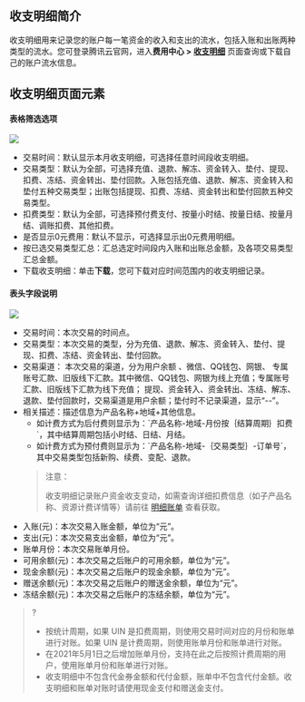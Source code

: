 ## 收支明细简介
收支明细用来记录您的账户每一笔资金的收入和支出的流水，包括入账和出账两种类型的流水。您可登录腾讯云官网，进入**费用中心 > [收支明细](https://console.cloud.tencent.com/expense/transactions)** 页面查询或下载自己的账户流水信息。

## 收支明细页面元素

#### 表格筛选选项
![](https://qcloudimg.tencent-cloud.cn/raw/e49d03c93a08bab58630f5b771d3aa0f.png)
 - 交易时间：默认显示本月收支明细，可选择任意时间段收支明细。
 - 交易类型：默认为全部，可选择充值、退款、解冻、资金转入、垫付、提现、扣费、冻结、资金转出、垫付回款。入账包括充值、退款、解冻、资金转入和垫付五种交易类型；出账包括提现、扣费、冻结、资金转出和垫付回款五种交易类型。
 - 扣费类型：默认为全部，可选择预付费支付、按量小时结、按量日结、按量月结、调账扣费、其他扣费。
 - 是否显示0元费用：默认不显示，可选择显示出0元费用明细。
 - 按已选交易类型汇总：汇总选定时间段内入账和出账总金额，及各项交易类型汇总金额。
 - 下载收支明细：单击**下载**，您可下载对应时间范围内的收支明细记录。

#### 表头字段说明
![](https://qcloudimg.tencent-cloud.cn/raw/b3823a7edaba6524996a41e17f4ef617.png)
<ul>
	<li>交易时间：本次交易的时间点。</li>
	<li>交易类型：本次交易的类型，分为充值、退款、解冻、资金转入、垫付、提现、扣费、冻结、资金转出、垫付回款。</li>
	<li>交易渠道： 本次交易的渠道，分为用户余额 、微信、QQ钱包、网银、 专属账号汇款、旧版线下汇款。其中微信、QQ钱包、网银为线上充值；专属账号汇款、旧版线下汇款为线下充值； 提现、资金转入、资金转出、冻结、解冻、退款、垫付回款时，交易渠道是用户余额；垫付时不记录渠道，显示“--”。</li>
	<li>相关描述：描述信息为产品名称+地域+其他信息。
		<ul  style="margin: 0;">
			<li>如计费方式为后付费则显示为：`产品名称-地域-月份按｛结算周期｝扣费`，其中结算周期包括小时结、日结、月结。</li>
			<li>如计费方式为预付费则显示为：`产品名称-地域-｛交易类型｝-订单号`，其中交易类型包括新购、续费、变配、退款。</li>
		</ul>
		<blockquote class="d-mod-notice">
							<div class="d-mod-title d-notice-title">
								<i class="d-icon-notice"></i>注意：
							</div>
               <p> 收支明细记录账户资金收支变动，如需查询详细扣费信息（如子产品名称、资源计费详情等）请前往 <a href="https://console.cloud.tencent.com/expense/bill/summary">明细账单</a> 查看获取。</p>
			</blockquote>
	</li>
	<li>入账(元)：本次交易入账金额，单位为“元”。</li>
	<li>支出(元)：本次交易支出金额，单位为“元”。</li>
	<li>账单月份：本次交易账单月份。</li>
	<li>可用余额(元)：本次交易之后账户的可用余额，单位为“元”。</li>
	<li>现金余额(元)：本次交易之后账户的现金余额，单位为“元”。</li>
	<li>赠送余额(元)：本次交易之后账户的赠送金余额，单位为“元”。</li>
	<li>冻结余额(元)：本次交易之后账户的冻结余额，单位为“元”。</li>
</ul>

>? 
> - 按统计周期，如果 UIN 是扣费周期，则使用交易时间对应的月份和账单进行对账。如果 UIN 是计费周期，则使用账单月份和账单进行对账。
> - 在2021年5月1日之后增加账单月份，支持在此之后按照计费周期的用户，使用账单月份和账单进行对账。
> - 收支明细中不包含代金券金额和代付金额，账单中不包含代付金额。收支明细和账单对账时请使用现金支付和赠送金支付。
> 
